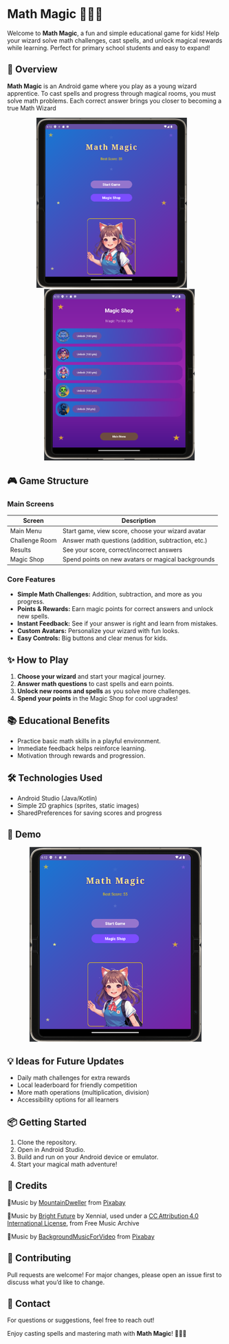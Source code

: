 # Math Magic 🧙‍♂️✨

Welcome to **Math Magic**, a fun and simple educational game for kids! Help your wizard solve math challenges, cast spells, and unlock magical rewards while learning. Perfect for primary school students and easy to expand!

## 🚀 Overview

**Math Magic** is an Android game where you play as a young wizard apprentice. To cast spells and progress through magical rooms, you must solve math problems. Each correct answer brings you closer to becoming a true Math Wizard


<div align="center">
  <img src="https://github.com/Ornella-Gigante/Math-Magic/blob/main/game_teaser.png" width="350" alt="Gameplay Screenshot" style="display:inline-block; margin-right: 18px;"/>
  <img src="https://github.com/Ornella-Gigante/Math-Magic/blob/main/teaser_2.png" width="350" alt="Start Screen Screenshot" style="display:inline-block; margin-left: 18px;"/>
</div>


## 🎮 Game Structure

### Main Screens

| Screen             | Description                                                |
|--------------------|-----------------------------------------------------------|
| Main Menu          | Start game, view score, choose your wizard avatar         |
| Challenge Room     | Answer math questions (addition, subtraction, etc.)       |
| Results            | See your score, correct/incorrect answers                 |
| Magic Shop         | Spend points on new avatars or magical backgrounds        |

### Core Features

- **Simple Math Challenges:** Addition, subtraction, and more as you progress.
- **Points & Rewards:** Earn magic points for correct answers and unlock new spells.
- **Instant Feedback:** See if your answer is right and learn from mistakes.
- **Custom Avatars:** Personalize your wizard with fun looks.
- **Easy Controls:** Big buttons and clear menus for kids.

## ✨ How to Play

1. **Choose your wizard** and start your magical journey.
2. **Answer math questions** to cast spells and earn points.
3. **Unlock new rooms and spells** as you solve more challenges.
4. **Spend your points** in the Magic Shop for cool upgrades!

## 📚 Educational Benefits

- Practice basic math skills in a playful environment.
- Immediate feedback helps reinforce learning.
- Motivation through rewards and progression.

## 🛠️ Technologies Used

- Android Studio (Java/Kotlin)
- Simple 2D graphics (sprites, static images)
- SharedPreferences for saving scores and progress


## 🎥 Demo

<p align="center">
  <a href="https://vimeo.com/1103254017" title="MathMagic Demo">
    <img src="https://github.com/Ornella-Gigante/Math-Magic/blob/main/game_teaser.png" alt="MathMagic Demo" width="400">
  </a>
</p>


## 💡 Ideas for Future Updates

- Daily math challenges for extra rewards
- Local leaderboard for friendly competition
- More math operations (multiplication, division)
- Accessibility options for all learners

## 📦 Getting Started

1. Clone the repository.
2. Open in Android Studio.
3. Build and run on your Android device or emulator.
4. Start your magical math adventure!


## 📝 Credits 

🎵Music by <a href="https://pixabay.com/users/mountaindweller-16471232/?utm_source=link-attribution&utm_medium=referral&utm_campaign=music&utm_content=192725">MountainDweller</a> from <a href="https://pixabay.com//?utm_source=link-attribution&utm_medium=referral&utm_campaign=music&utm_content=192725">Pixabay</a>

🎵Music by <a href="https://freemusicarchive.org/music/xennial/single/bright-future/">Bright Future</a> by Xennial, used under a <a href="https://creativecommons.org/licenses/by/4.0/">CC Attribution 4.0 International License</a>, from Free Music Archive

🎵Music by <a href="https://pixabay.com/users/backgroundmusicforvideo-46826676/?utm_source=link-attribution&utm_medium=referral&utm_campaign=music&utm_content=368071">BackgroundMusicForVideo</a> from <a href="https://pixabay.com/music//?utm_source=link-attribution&utm_medium=referral&utm_campaign=music&utm_content=368071">Pixabay</a>


## 🤝 Contributing

Pull requests are welcome! For major changes, please open an issue first to discuss what you’d like to change.

## 📩 Contact

For questions or suggestions, feel free to reach out!

Enjoy casting spells and mastering math with **Math Magic**! 🧙‍♀️✨
